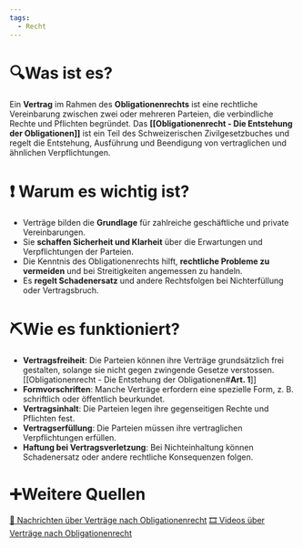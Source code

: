 ```yaml
---
tags:
  - Recht
---
```

# 🔍Was ist es?
Ein **Vertrag** im Rahmen des **Obligationenrechts** ist eine rechtliche Vereinbarung zwischen zwei oder mehreren Parteien, die verbindliche Rechte und Pflichten begründet. Das **[[Obligationenrecht - Die Entstehung der Obligationen]]** ist ein Teil des Schweizerischen Zivilgesetzbuches und regelt die Entstehung, Ausführung und Beendigung von vertraglichen und ähnlichen Verpflichtungen.

# ❗ Warum es wichtig ist?
- Verträge bilden die **Grundlage** für zahlreiche geschäftliche und private Vereinbarungen.
- Sie **schaffen Sicherheit und Klarheit** über die Erwartungen und Verpflichtungen der Parteien.
- Die Kenntnis des Obligationenrechts hilft, **rechtliche Probleme zu vermeiden** und bei Streitigkeiten angemessen zu handeln.
- Es **regelt Schadenersatz** und andere Rechtsfolgen bei Nichterfüllung oder Vertragsbruch.

# ⛏Wie es funktioniert?
- **Vertragsfreiheit**: Die Parteien können ihre Verträge grundsätzlich frei gestalten, solange sie nicht gegen zwingende Gesetze verstossen. [[Obligationenrecht - Die Entstehung der Obligationen#**Art. 1**]]
- **Formvorschriften**: Manche Verträge erfordern eine spezielle Form, z. B. schriftlich oder öffentlich beurkundet.
- **Vertragsinhalt**: Die Parteien legen ihre gegenseitigen Rechte und Pflichten fest.
- **Vertragserfüllung**: Die Parteien müssen ihre vertraglichen Verpflichtungen erfüllen.
- **Haftung bei Vertragsverletzung**: Bei Nichteinhaltung können Schadenersatz oder andere rechtliche Konsequenzen folgen.

# ➕Weitere Quellen
[📄 Nachrichten über Verträge nach Obligationenrecht](https://www.google.com/search?q=Vertrag+nach+Obligationenrecht&tbm=nws)
[🎞 Videos über Verträge nach Obligationenrecht](https://www.google.com/search?q=Vertrag+nach+Obligationenrecht&tbm=vid)